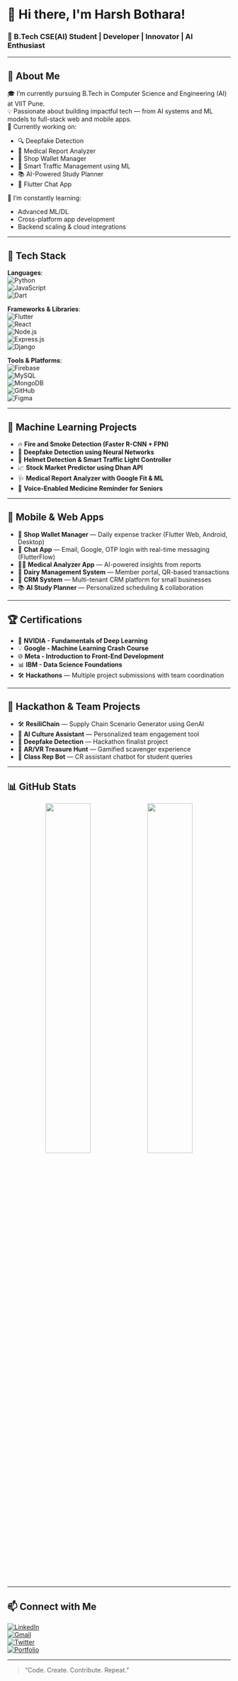 # 👋 Hi there, I'm Harsh Bothara!  
### 🚀 B.Tech CSE(AI) Student | Developer | Innovator | AI Enthusiast

---

## 🧠 About Me

🎓 I’m currently pursuing B.Tech in Computer Science and Engineering (AI) at VIIT Pune.  
💡 Passionate about building impactful tech — from AI systems and ML models to full-stack web and mobile apps.  
🔭 Currently working on:  
- 🔍 Deepfake Detection  
- 🏥 Medical Report Analyzer  
- 🛒 Shop Wallet Manager  
- 🚦 Smart Traffic Management using ML  
- 📚 AI-Powered Study Planner  
- 💬 Flutter Chat App  

🌱 I’m constantly learning:  
- Advanced ML/DL  
- Cross-platform app development  
- Backend scaling & cloud integrations  

---

## 🔧 Tech Stack

**Languages**:  
![Python](https://img.shields.io/badge/-Python-3776AB?logo=python&logoColor=white)  
![JavaScript](https://img.shields.io/badge/-JavaScript-F7DF1E?logo=javascript&logoColor=black)  
![Dart](https://img.shields.io/badge/-Dart-0175C2?logo=dart&logoColor=white)

**Frameworks & Libraries**:  
![Flutter](https://img.shields.io/badge/-Flutter-02569B?logo=flutter&logoColor=white)  
![React](https://img.shields.io/badge/-React-61DAFB?logo=react&logoColor=black)  
![Node.js](https://img.shields.io/badge/-Node.js-339933?logo=node.js&logoColor=white)  
![Express.js](https://img.shields.io/badge/-Express.js-000000?logo=express&logoColor=white)  
![Django](https://img.shields.io/badge/-Django-092E20?logo=django&logoColor=white)

**Tools & Platforms**:  
![Firebase](https://img.shields.io/badge/-Firebase-FFCA28?logo=firebase&logoColor=black)  
![MySQL](https://img.shields.io/badge/-MySQL-4479A1?logo=mysql&logoColor=white)  
![MongoDB](https://img.shields.io/badge/-MongoDB-47A248?logo=mongodb&logoColor=white)  
![GitHub](https://img.shields.io/badge/-GitHub-181717?logo=github&logoColor=white)  
![Figma](https://img.shields.io/badge/-Figma-F24E1E?logo=figma&logoColor=white)

---

## 🧪 Machine Learning Projects

- 🔥 **Fire and Smoke Detection (Faster R-CNN + FPN)**  
- 🧠 **Deepfake Detection using Neural Networks**  
- 🧍 **Helmet Detection & Smart Traffic Light Controller**  
- 📈 **Stock Market Predictor using Dhan API**  
- 🩺 **Medical Report Analyzer with Google Fit & ML**  
- 💊 **Voice-Enabled Medicine Reminder for Seniors**

---

## 📱 Mobile & Web Apps

- 🧾 **Shop Wallet Manager** — Daily expense tracker (Flutter Web, Android, Desktop)  
- 💬 **Chat App** — Email, Google, OTP login with real-time messaging (FlutterFlow)  
- 👨‍⚕️ **Medical Analyzer App** — AI-powered insights from reports  
- 🐄 **Dairy Management System** — Member portal, QR-based transactions  
- 🤝 **CRM System** — Multi-tenant CRM platform for small businesses  
- 📚 **AI Study Planner** — Personalized scheduling & collaboration

---

## 🏆 Certifications

- 🧠 **NVIDIA - Fundamentals of Deep Learning**  
- 💡 **Google - Machine Learning Crash Course**  
- 🌐 **Meta - Introduction to Front-End Development**  
- 📊 **IBM - Data Science Foundations**  
- 🛠️ **Hackathons** — Multiple project submissions with team coordination

---

## 🧩 Hackathon & Team Projects

- 🛠️ **ResiliChain** — Supply Chain Scenario Generator using GenAI  
- 💬 **AI Culture Assistant** — Personalized team engagement tool  
- 🧠 **Deepfake Detection** — Hackathon finalist project  
- 🧭 **AR/VR Treasure Hunt** — Gamified scavenger experience  
- 💬 **Class Rep Bot** — CR assistant chatbot for student queries

---

## 📊 GitHub Stats

<p align="center">
  <img src="https://github-readme-stats.vercel.app/api?username=HarshBothara&show_icons=true&theme=radical" width="45%">
  <img src="https://github-readme-streak-stats.herokuapp.com?user=HarshBothara&theme=radical&hide_border=false" width="45%">
</p>

---

## 📫 Connect with Me

[![LinkedIn](https://img.shields.io/badge/-LinkedIn-0077B5?logo=linkedin&logoColor=white)](https://linkedin.com/in/harshbothara)  
[![Gmail](https://img.shields.io/badge/-Email-D14836?logo=gmail&logoColor=white)](mailto:youremail@gmail.com)  
[![Twitter](https://img.shields.io/badge/-Twitter-1DA1F2?logo=twitter&logoColor=white)](https://twitter.com/yourhandle)  
[![Portfolio](https://img.shields.io/badge/-Portfolio-000000?logo=vercel&logoColor=white)](https://yourportfolio.com)

---

> “Code. Create. Contribute. Repeat.”

